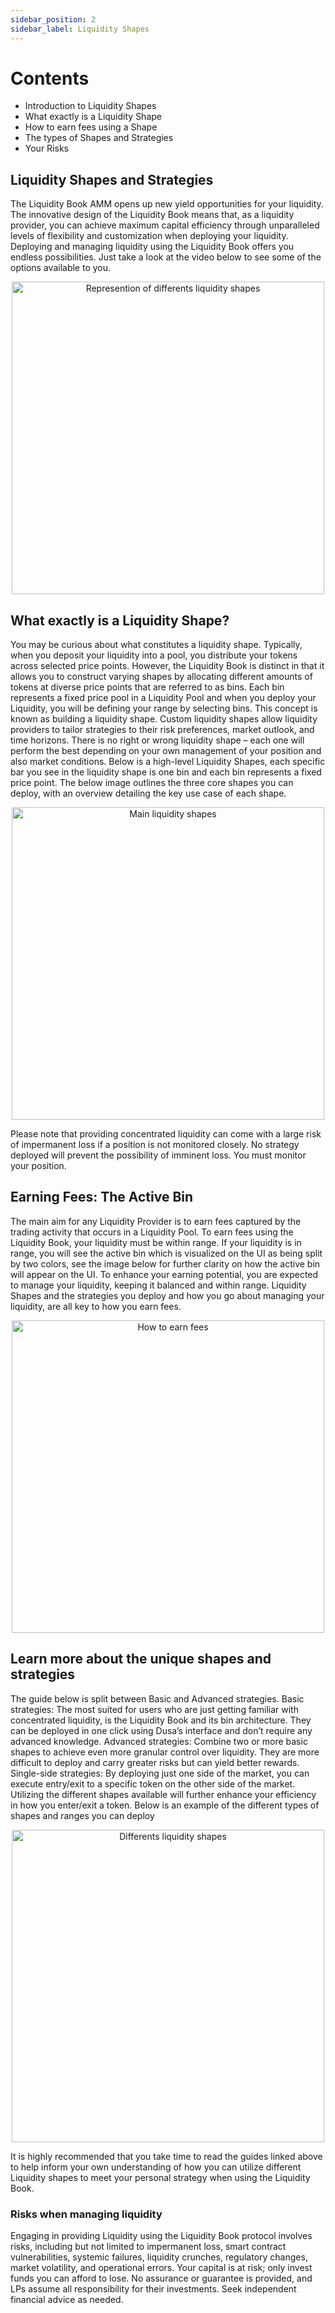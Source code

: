 ```yaml
---
sidebar_position: 2
sidebar_label: Liquidity Shapes
---
```


# Contents
- Introduction to Liquidity Shapes
- What exactly is a Liquidity Shape
- How to earn fees using a Shape
- The types of Shapes and Strategies
- Your Risks

## Liquidity Shapes and Strategies
The Liquidity Book AMM opens up new yield opportunities for your liquidity. The innovative design of the Liquidity Book means that, as a liquidity provider, you can achieve maximum capital efficiency through unparalleled levels of flexibility and customization when deploying your liquidity.
Deploying and managing liquidity using the Liquidity Book offers you endless possibilities. Just take a look at the video below to see some of the options available to you.

<p align="center">
  <img src="/img/liquidityShapes.gif" alt="Represention of differents liquidity shapes" width="500px" />
</p>

## What exactly is a Liquidity Shape?
You may be curious about what constitutes a liquidity shape. Typically, when you deposit your liquidity into a pool, you distribute your tokens across selected price points. However, the Liquidity Book is distinct in that it allows you to construct varying shapes by allocating different amounts of tokens at diverse price points that are referred to as bins. Each bin represents a fixed price pool in a Liquidity Pool and when you deploy your Liquidity, you will be defining your range by selecting bins. This concept is known as building a liquidity shape.
Custom liquidity shapes allow liquidity providers to tailor strategies to their risk preferences, market outlook, and time horizons. There is no right or wrong liquidity shape – each one will perform the best depending on your own management of your position and also market conditions.
Below is a high-level Liquidity Shapes, each specific bar you see in the liquidity shape is one bin and each bin represents a fixed price point. The below image outlines the three core shapes you can deploy, with an overview detailing the key use case of each shape.

<p align="center">
  <img src="/img/mainShapes.png" alt="Main liquidity shapes" width="500px" />
</p>

Please note that providing concentrated liquidity can come with a large risk of impermanent loss if a position is not monitored closely. No strategy deployed will prevent the possibility of imminent loss. You must monitor your position.

## Earning Fees: The Active Bin
The main aim for any Liquidity Provider is to earn fees captured by the trading activity that occurs in a Liquidity Pool. To earn fees using the Liquidity Book, your liquidity must be within range. If your liquidity is in range, you will see the active bin which is visualized on the UI as being split by two colors, see the image below for further clarity on how the active bin will appear on the UI.
To enhance your earning potential, you are expected to manage your liquidity, keeping it balanced and within range. Liquidity Shapes and the strategies you deploy and how you go about managing your liquidity, are all key to how you earn fees.

<p align="center">
  <img src="/img/earnFee.png" alt="How to earn fees" width="500px" />
</p>

## Learn more about the unique shapes and strategies
The guide below is split between Basic and Advanced strategies.
Basic strategies: The most suited for users who are just getting familiar with concentrated liquidity, is the Liquidity Book and its bin architecture. They can be deployed in one click using Dusa’s interface and don’t require any advanced knowledge.
Advanced strategies: Combine two or more basic shapes to achieve even more granular control over liquidity. They are more difficult to deploy and carry greater risks but can yield better rewards.
Single-side strategies: By deploying just one side of the market, you can execute entry/exit to a specific token on the other side of the market. Utilizing the different shapes available will further enhance your efficiency in how you enter/exit a token.
Below is an example of the different types of shapes and ranges you can deploy

<p align="center">
  <img src="/img/shapes.png" alt="Differents liquidity shapes" width="500px" />
</p>

It is highly recommended that you take time to read the guides linked above to help inform your own understanding of how you can utilize different Liquidity shapes to meet your personal strategy when using the Liquidity Book.

### Risks when managing liquidity
Engaging in providing Liquidity using the Liquidity Book protocol involves risks, including but not limited to impermanent loss, smart contract vulnerabilities, systemic failures, liquidity crunches, regulatory changes, market volatility, and operational errors. Your capital is at risk; only invest funds you can afford to lose. No assurance or guarantee is provided, and LPs assume all responsibility for their investments. Seek independent financial advice as needed.

